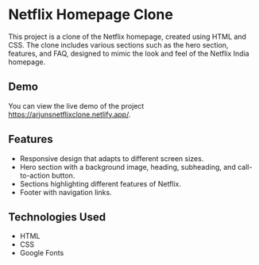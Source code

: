 # Netflix Homepage Clone

This project is a clone of the Netflix homepage, created using HTML and CSS. The clone includes various sections such as the hero section, features, and FAQ, designed to mimic the look and feel of the Netflix India homepage.

## Demo

You can view the live demo of the project https://arjunsnetflixclone.netlify.app/.

## Features

- Responsive design that adapts to different screen sizes.
- Hero section with a background image, heading, subheading, and call-to-action button.
- Sections highlighting different features of Netflix.
- Footer with navigation links.

## Technologies Used

- HTML
- CSS
- Google Fonts


